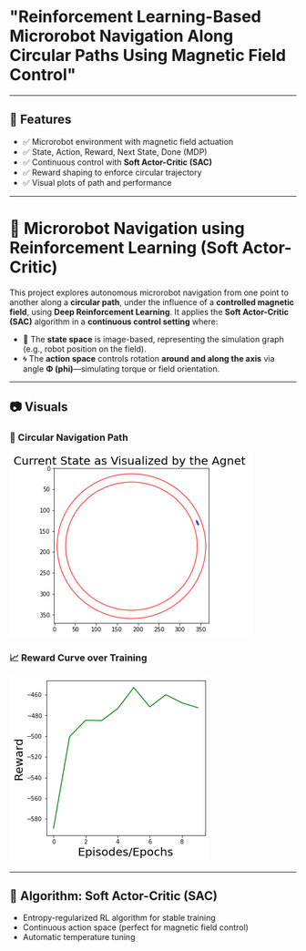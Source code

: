 # "Reinforcement Learning-Based Microrobot Navigation Along Circular Paths Using Magnetic Field Control"


---

## 🚀 Features

- ✅ Microrobot environment with magnetic field actuation
- ✅ State, Action, Reward, Next State, Done (MDP)
- ✅ Continuous control with **Soft Actor-Critic (SAC)**
- ✅ Reward shaping to enforce circular trajectory
- ✅ Visual plots of path and performance

---

# 🤖 Microrobot Navigation using Reinforcement Learning (Soft Actor-Critic)

This project explores autonomous microrobot navigation from one point to another along a **circular path**, under the influence of a **controlled magnetic field**, using **Deep Reinforcement Learning**. It applies the **Soft Actor-Critic (SAC)** algorithm in a **continuous control setting** where:

- 📸 The **state space** is image-based, representing the simulation graph (e.g., robot position on the field).
- 🌀 The **action space** controls rotation **around and along the axis** via angle **Φ (phi)**—simulating torque or field orientation.

---

## 📷 Visuals

### 🧭 Circular Navigation Path  
![Circular Path](circular_path.png)

### 📈 Reward Curve over Training  
![Reward Curve](reward.png)

---

## 🧠 Algorithm: Soft Actor-Critic (SAC)

- Entropy-regularized RL algorithm for stable training
- Continuous action space (perfect for magnetic field control)
- Automatic temperature tuning



